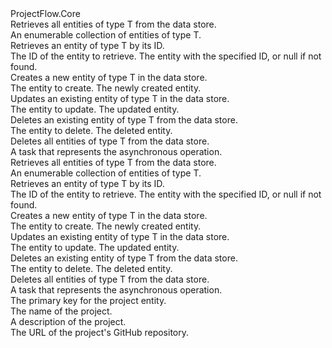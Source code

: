 <?xml version="1.0"?>
<doc>
    <assembly>
        <name>ProjectFlow.Core</name>
    </assembly>
    <members>
        <member name="M:ProjectFlow.Core.Interfaces.IRepository`1.Get">
            <summary>
            Retrieves all entities of type T from the data store.
            </summary>
            <returns>An enumerable collection of entities of type T.</returns>
        </member>
        <member name="M:ProjectFlow.Core.Interfaces.IRepository`1.Get(System.String)">
            <summary>
            Retrieves an entity of type T by its ID.
            </summary>
            <param name="id">The ID of the entity to retrieve.</param>
            <returns>The entity with the specified ID, or null if not found.</returns>
        </member>
        <member name="M:ProjectFlow.Core.Interfaces.IRepository`1.CreateAsync(`0)">
            <summary>
            Creates a new entity of type T in the data store.
            </summary>
            <param name="entity">The entity to create.</param>
            <returns>The newly created entity.</returns>
        </member>
        <member name="M:ProjectFlow.Core.Interfaces.IRepository`1.UpdateAsync(`0)">
            <summary>
            Updates an existing entity of type T in the data store.
            </summary>
            <param name="entity">The entity to update.</param>
            <returns>The updated entity.</returns>
        </member>
        <member name="M:ProjectFlow.Core.Interfaces.IRepository`1.DeleteAsync(`0)">
            <summary>
            Deletes an existing entity of type T from the data store.
            </summary>
            <param name="entity">The entity to delete.</param>
            <returns>The deleted entity.</returns>
        </member>
        <member name="M:ProjectFlow.Core.Interfaces.IRepository`1.DeleteAllAsync">
            <summary>
            Deletes all entities of type T from the data store.
            </summary>
            <returns>A task that represents the asynchronous operation.</returns>
        </member>
        <member name="M:ProjectFlow.Core.Interfaces.IService`1.Get">
            <summary>
            Retrieves all entities of type T from the data store.
            </summary>
            <returns>An enumerable collection of entities of type T.</returns>
        </member>
        <member name="M:ProjectFlow.Core.Interfaces.IService`1.Get(System.String)">
            <summary>
            Retrieves an entity of type T by its ID.
            </summary>
            <param name="id">The ID of the entity to retrieve.</param>
            <returns>The entity with the specified ID, or null if not found.</returns>
        </member>
        <member name="M:ProjectFlow.Core.Interfaces.IService`1.CreateAsync(`0)">
            <summary>
            Creates a new entity of type T in the data store.
            </summary>
            <param name="entity">The entity to create.</param>
            <returns>The newly created entity.</returns>
        </member>
        <member name="M:ProjectFlow.Core.Interfaces.IService`1.UpdateAsync(`0)">
            <summary>
            Updates an existing entity of type T in the data store.
            </summary>
            <param name="entity">The entity to update.</param>
            <returns>The updated entity.</returns>
        </member>
        <member name="M:ProjectFlow.Core.Interfaces.IService`1.DeleteAsync(`0)">
            <summary>
            Deletes an existing entity of type T from the data store.
            </summary>
            <param name="entity">The entity to delete.</param>
            <returns>The deleted entity.</returns>
        </member>
        <member name="M:ProjectFlow.Core.Interfaces.IService`1.DeleteAllAsync">
            <summary>
            Deletes all entities of type T from the data store.
            </summary>
            <returns>A task that represents the asynchronous operation.</returns>
        </member>
        <member name="P:ProjectFlow.Core.Models.Project.Id">
            <summary>
            The primary key for the project entity.
            </summary>
        </member>
        <member name="P:ProjectFlow.Core.Models.Project.Name">
            <summary>
            The name of the project.
            </summary>
        </member>
        <member name="P:ProjectFlow.Core.Models.Project.Description">
            <summary>
            A description of the project.
            </summary>
        </member>
        <member name="P:ProjectFlow.Core.Models.Project.GitHubUrl">
            <summary>
            The URL of the project's GitHub repository.
            </summary>
        </member>
    </members>
</doc>
